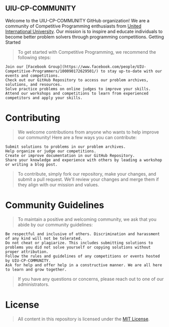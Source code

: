 ## UIU-CP-COMMUNITY

Welcome to the UIU-CP-COMMUNITY GitHub organization! We are a community of Competitive Programming enthusiasts from [United International University](https://cse.uiu.ac.bd/). Our mission is to inspire and educate individuals to become better problem solvers through programming competitions.
Getting Started

> To get started with Competitive Programming, we recommend the following steps:

    Join our [Facebook Group](https://www.facebook.com/people/UIU-Competitive-Programmers/100090172629501/) to stay up-to-date with our events and competitions.
    Check out our GitHub Repository to access our problem archives, solutions, and resources.
    Solve practice problems on online judges to improve your skills.
    Attend our workshops and competitions to learn from experienced competitors and apply your skills.

# Contributing

> We welcome contributions from anyone who wants to help improve our community! Here are a few ways you can contribute:

    Submit solutions to problems in our problem archives.
    Help organize or judge our competitions.
    Create or improve documentation in our GitHub Repository.
    Share your knowledge and experience with others by leading a workshop or writing a blog post.

> To contribute, simply fork our repository, make your changes, and submit a pull request. We'll review your changes and merge them if they align with our mission and values.

# Community Guidelines
> To maintain a positive and welcoming community, we ask that you abide by our community guidelines:

    Be respectful and inclusive of others. Discrimination and harassment of any kind will not be tolerated.
    Do not cheat or plagiarize. This includes submitting solutions to problems you did not solve yourself or copying solutions without proper attribution.
    Follow the rules and guidelines of any competitions or events hosted by UIU-CP-COMMUNITY.
    Ask for help and offer help in a constructive manner. We are all here to learn and grow together.

> If you have any questions or concerns, please reach out to one of our administrators.

# License
> All content in this repository is licensed under the [MIT License](https://github.com/UIU-CP-COMMUNITY/.github/blob/main/LICENSE).
